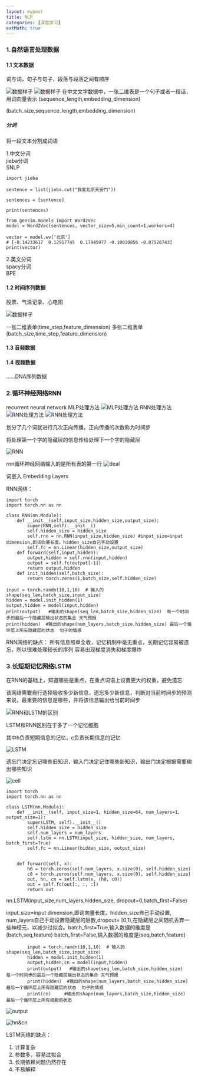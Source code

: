 ```yaml
---
layout: mypost
title: NLP
categories: [深度学习]
extMath: true
---
```


### 1.自然语言处理数据

#### 1.1 文本数据

词与词，句子与句子，段落与段落之间有顺序

![数据样子](vector.png)
![数据样子](vectors.png)
在中文文字数据中，一张二维表是一个句子或者一段话，用词向量表示
(sequence_length,embedding_dimension)

(batch_size,sequence_length,embedding_dimension)

##### 分词
将一段文本分割成词语

1.中文分词   
jieba分词  
SNLP  
```
import jieba

sentence = list(jieba.cut("我爱北京天安门"))

sentences = [sentence]

print(sentences)

```
```
from gensim.models import Word2Vec
model = Word2Vec(sentences, vector_size=5,min_count=1,workers=4)

vector = model.wv['北京']
# [-0.14233617  0.12917745  0.17945977 -0.10030856 -0.07526743]
print(vector)
```
2.英文分词    
spacy分词  
BPE  



#### 1.2 时间序列数据

股票、气温记录、心电图

![数据样子](timeseries.png)

一张二维表单(time_step,feature_dimension)
多张二维表单(batch_size,time_step,feature_dimension)

#### 1.3 音频数据

#### 1.4 视频数据

……DNA序列数据
 
### 2.循环神经网络RNN
recurrent neural network
MLP处理方法
![MLP处理方法](rnn_word.png)
RNN处理方法
![RNN处理方法](rnn_word2.png)
![RNN处理方法](rnn_word3.png)

划分了几个词就进行几次正向传播，正向传播的次数称为时间步

将处理第一个字的隐藏层的信息传给处理下一个字的隐藏层

![RNN](RNN1.png)


rnn循环神经网络输入的是所有表的第一行
![deal](deal.png)

词嵌入 Embedding Layers


RNN网络： 

```
import torch
import torch.nn as nn

class RNN(nn.Module):
    def __init__(self,input_size,hidden_size,output_size):
        super(RNN,self).__init__()
        self.hidden_size = hidden_size
        self.rnn = nn.RNN(input_size,hidden_size) #input_size=input dimension,即词向量长度。hidden_size自己手动设置
        self.fc = nn.Linear(hidden_size,output_size)
    def forward(self,input,hidden):
        output,hidden = self.rnn(input,hidden)
        output = self.fc(output[-1])
        return output,hidden
    def init_hidden(self,batch_size):
        return torch.zeros(1,batch_size,self.hidden_size)
```
        
```
input = torch.randn(10,1,10)  # 输入的shape(seq_len,batch_size,input_size)
hidden = model.init_hidden(1)
output,hidden = model(input,hidden)
print(output)   #输出的shape(seq_len,batch_size,hidden_size)  每一个时间步的最后一个隐藏层输出状态的集合 天气预报
print(hidden)  #输出的shape(num_layers,batch_size,hidden_size) 最后一个循环层上所有隐藏层的状态  句子的情感
```
    
RNN网络的缺点：
所有信息照单全收，记忆机制中毫无重点，长期记忆容易被遗忘，所以很难处理较长的序列
容易出现梯度消失和梯度爆炸

### 3.长短期记忆网络LSTM
在RNN的基础上，知道哪些是重点，在重点词语上设置更大的权重，避免遗忘

该网络需要自行选择吸收多少新信息，遗忘多少新信息，判断对当前时间步的预测来说，最重要的信息是哪些，并将该信息输出给当前时间步

![RNN和LSTM的区别](diff_RNN_LSTM.png)

LSTM和RNN区别在于多了一个记忆细胞

其中h负责短期信息的记忆，c负责长期信息的记忆

![LSTM](doors.png)

遗忘门决定忘记哪些旧知识，输入门决定记住哪些新知识，输出门决定根据需要输出哪些知识

![cell](cell.png)

```
import torch
import torch.nn as nn

class LSTM(nn.Module):
    def __init__(self, input_size=1, hidden_size=64, num_layers=1, output_size=1):
        super(LSTM, self).__init__()
        self.hidden_size = hidden_size
        self.num_layers = num_layers
        self.lstm = nn.LSTM(input_size, hidden_size, num_layers, batch_first=True)
        self.fc = nn.Linear(hidden_size, output_size)

        
    def forward(self, x):
        h0 = torch.zeros(self.num_layers, x.size(0), self.hidden_size)
        c0 = torch.zeros(self.num_layers, x.size(0), self.hidden_size)
        out, hn, cn = self.lstm(x, (h0, c0))
        out = self.fc(out[:, :, :])
        return out
```

nn.LSTM(input_size,num_layers,hidden_size, dropout=0,batch_first=False)  



input_size=input dimension,即词向量长度。hidden_size自己手动设置, num_layers自己手动设置隐藏层的层数,dropout= [0,1),在隐藏层之间随机丢弃一些神经元，以减少过拟合。batch_first=True,输入数据的维度是(batch,seq,feature) batch_first=False,输入数据的维度是(seq,batch,feature)


```
        input = torch.randn(10,1,10)  # 输入的shape(seq_len,batch_size,input_size)
        hidden = model.init_hidden(1)
        output,hidden,cn = model(input,hidden)
        print(output)   #输出的shape(seq_len,batch_size,hidden_size)  每一个时间步的最后一个隐藏层输出状态的集合 天气预报
        print(hidden)  #输出的shape(num_layers,batch_size,hidden_size) 最后一个循环层上所有隐藏层的状态  句子的情感
        print(cn)     #输出的shape(num_layers,batch_size,hidden_size) 最后一个循环层上所有细胞的状态  
```

![output](1.png)

![hn&cn](2.png)

LSTM网络的缺点： 
1. 计算复杂
2. 参数多，容易过拟合
3. 长期依赖问题仍然存在
4. 不易解释




